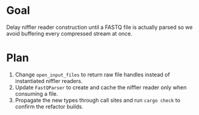# Goal
Delay niffler reader construction until a FASTQ file is actually parsed so we avoid buffering every compressed stream at once.

# Plan
1. Change `open_input_files` to return raw file handles instead of instantiated niffler readers.
2. Update `FastQParser` to create and cache the niffler reader only when consuming a file.
3. Propagate the new types through call sites and run `cargo check` to confirm the refactor builds.

